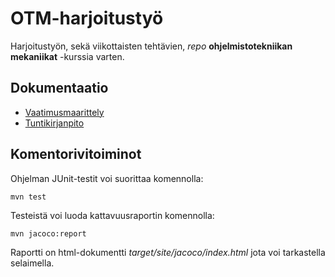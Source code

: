 # OTM-harjoitustyö

Harjoitustyön, sekä viikottaisten tehtävien, *repo* **ohjelmistotekniikan mekaniikat** -kurssia varten.


## Dokumentaatio
* [Vaatimusmaarittely](https://github.com/JoonaHa/OTM-harjoitustyo/blob/master/dokumentointi/vaatimusmaarittely.md)
* [Tuntikirjanpito](https://github.com/JoonaHa/OTM-harjoitustyo/blob/master/dokumentointi/tuntikirjanpito.md)

## Komentorivitoiminot

Ohjelman JUnit-testit voi suorittaa komennolla:
```
mvn test
```
Testeistä voi luoda kattavuusraportin komennolla:

```
mvn jacoco:report
```
Raportti on html-dokumentti _target/site/jacoco/index.html_ jota voi tarkastella selaimella. 

